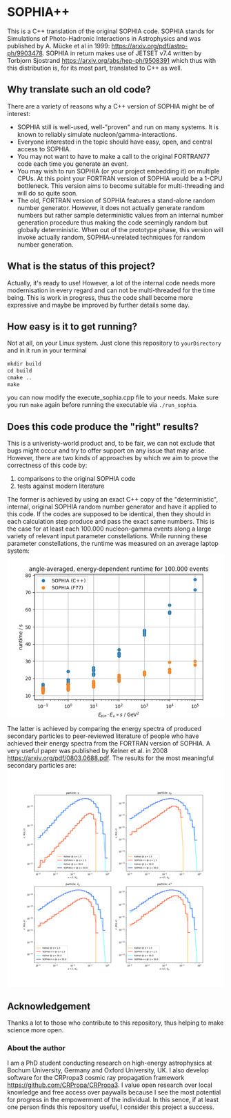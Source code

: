 # SOPHIA++

This is a C++ translation of the original SOPHIA code. SOPHIA stands for Simulations of Photo-Hadronic Interactions in Astrophysics and was published by A. Mücke et al in 1999: https://arxiv.org/pdf/astro-ph/9903478. SOPHIA in return makes use of JETSET v7.4 written by Torbjorn Sjostrand https://arxiv.org/abs/hep-ph/9508391 which thus with this distribution is, for its most part, translated to C++ as well.

## Why translate such an old code?
There are a variety of reasons why a C++ version of SOPHIA might be of interest:
* SOPHIA still is well-used, well-"proven" and run on many systems. It is known to reliably simulate nucleon/gamma-interactions.
* Everyone interested in the topic should have easy, open, and central access to SOPHIA.
* You may not want to have to make a call to the original FORTRAN77 code each time you generate an event.
* You may wish to run SOPHIA (or your project embedding it) on multiple CPUs. At this point your FORTRAN version of SOPHIA would be a 1-CPU bottleneck. This version aims to become suitable for multi-threading and will do so quite soon.
* The old, FORTRAN version of SOPHIA features a stand-alone random number generator. However, it does not actually generate random numbers but rather sample deterministic values from an internal number generation procedure thus making the code seemingly random but globally deterministic. When out of the prototype phase, this version will invoke actually random, SOPHIA-unrelated techniques for random number generation.

## What is the status of this project?
Actually, it's ready to use! However, a lot of the internal code needs more modernisation in every regard and can not be multi-threaded for the time being. This is work in progress, thus the code shall become more expressive and maybe be improved by further details some day.

## How easy is it to get running?
Not at all, on your Linux system. Just clone this repository to ```yourDirectory``` and in it run in your terminal
```
mkdir build
cd build
cmake ..
make
```
you can now modify the execute_sophia.cpp file to your needs. Make sure you run ```make``` again before running the executable via ```./run_sophia```.

## Does this code produce the "right" results?
This is a univeristy-world product and, to be fair, we can not exclude that bugs might occur and try to offer support on any issue that may arise. However, there are two kinds of approaches by which we aim to prove the correctness of this code by:
1) comparisons to the original SOPHIA code
2) tests against modern literature

The former is achieved by using an exact C++ copy of the "deterministic", internal, original SOPHIA random number generator and have it applied to this code. If the codes are supposed to be identical, then they should in each calculation step produce and pass the exact same numbers. This is the case for at least each 100.000 nucleon-gamma events along a large variety of relevant input parameter constellations. While running these parameter constellations, the runtime was measured on an average laptop system:
![SOPHIA runtime performance](https://github.com/CRPropa/sophia_next/blob/master/test/SOPHIA_performance.png)

The latter is achieved by comparing the energy spectra of produced secondary particles to peer-reviewed literature of people who have achieved their energy spectra from the FORTRAN version of SOPHIA. A very useful paper was published by Kelner et al. in 2008 https://arxiv.org/pdf/0803.0688.pdf. The results for the most meaningful secondary particles are:
![SOPHIA_secondarySpectra](https://github.com/CRPropa/sophia_next/blob/master/test/SOPHIA%2B%2B_spectra.png)

## Acknowledgement
Thanks a lot to those who contribute to this repository, thus helping to make science more open.

### About the author
I am a PhD student conducting research on high-energy astrophysics at Bochum University, Germany and Oxford University, UK. I also develop software for the CRPropa3 cosmic ray propagation framework https://github.com/CRPropa/CRPropa3. I value open research over local knowledge and free access over paywalls because I see the most potential for progress in the empowerment of the individual. In this sence, if at least one person finds this repository useful, I consider this project a success.
